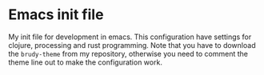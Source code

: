 # Emacs init file
 My init file for development in emacs. This configuration have settings for clojure, processing and rust programming. Note that you have to download the `brudy-theme` from my repository, otherwise you need to comment the theme line out to make the configuration work.
